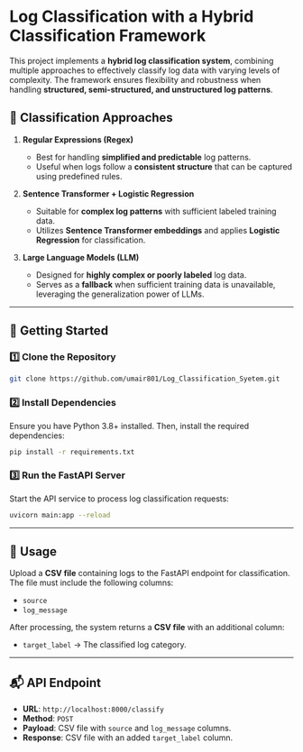 # Log Classification with a Hybrid Classification Framework  

This project implements a **hybrid log classification system**, combining multiple approaches to effectively classify log data with varying levels of complexity. The framework ensures flexibility and robustness when handling **structured, semi-structured, and unstructured log patterns**.  

## 🔹 Classification Approaches  

1. **Regular Expressions (Regex)**  
   - Best for handling **simplified and predictable** log patterns.  
   - Useful when logs follow a **consistent structure** that can be captured using predefined rules.  

2. **Sentence Transformer + Logistic Regression**  
   - Suitable for **complex log patterns** with sufficient labeled training data.  
   - Utilizes **Sentence Transformer embeddings** and applies **Logistic Regression** for classification.  

3. **Large Language Models (LLM)**  
   - Designed for **highly complex or poorly labeled** log data.  
   - Serves as a **fallback** when sufficient training data is unavailable, leveraging the generalization power of LLMs.  

---  

## 🚀 Getting Started  

### 1️⃣ Clone the Repository  
```bash
git clone https://github.com/umair801/Log_Classification_Syetem.git
```

### 2️⃣ Install Dependencies  
Ensure you have Python 3.8+ installed. Then, install the required dependencies:  
```bash
pip install -r requirements.txt
```

### 3️⃣ Run the FastAPI Server  
Start the API service to process log classification requests:  
```bash
uvicorn main:app --reload
```

---  

## 📌 Usage  

Upload a **CSV file** containing logs to the FastAPI endpoint for classification. The file must include the following columns:  
- `source`  
- `log_message`  

After processing, the system returns a **CSV file** with an additional column:  
- `target_label` → The classified log category.  

---  

## 📬 API Endpoint  

- **URL**: `http://localhost:8000/classify`  
- **Method**: `POST`  
- **Payload**: CSV file with `source` and `log_message` columns.  
- **Response**: CSV file with an added `target_label` column.  
